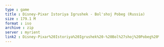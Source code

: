 ```yaml
---
type : game
title : Disney-Pixar Istoriya Igrushek - Bol'shoj Pobeg (Russia)
size : 179.1 M
format : iso
archive : zip
server : myrient
link2 : Disney-Pixar%20Istoriya%20Igrushek%20-%20Bol%27shoj%20Pobeg%20%28Russia%29
---
```

